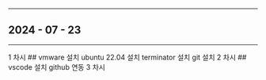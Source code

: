 # 
---

## 2024 - 07 - 23

---
1 차시 ##
    vmware 설치
    ubuntu 22.04 설치
    terminator 설치
    git 설치
2 차시 ##
    vscode 설치
    github 연동
3 차시
    